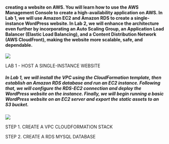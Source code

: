 #### creating a website on AWS. You will learn how to use the AWS Management Console to create a high-availability application on AWS. In Lab 1, we will use Amazon EC2 and Amazon RDS to create a single-instance WordPress website. In Lab 2, we will enhance the architecture even further by incorporating an Auto Scaling Group, an Application Load Balancer (Elastic Load Balancing), and a Content Distribution Network (AWS CloudFront), making the website more scalable, safe, and dependable.

![](https://general-webapp.workshop.aws/images/lab2-architecture.jpg)

LAB 1 - HOST A SINGLE-INSTANCE WEBSITE

##### In Lab 1, we will install the VPC using the CloudFormation template, then establish an Amazon RDS database and run an EC2 instance. Following that, we will configure the RDS-EC2 connection and deploy the WordPress website on the instance. Finally, we will begin running a basic WordPress website on an EC2 server and export the static assets to an S3 bucket.

![](https://general-webapp.workshop.aws/images/lab1-architecture.jpg)

STEP 1. CREATE A VPC CLOUDFORMATION STACK

STEP 2. CREATE A RDS MYSQL DATABASE

